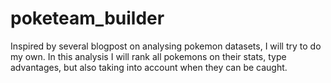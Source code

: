 # poketeam_builder
Inspired by several blogpost on analysing pokemon datasets, I will try to do my own. In this analysis I will rank all pokemons on their stats, type advantages, but also taking into account when they can be caught.
